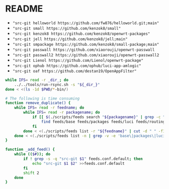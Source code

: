 # README

- `"src-git helloworld https://github.com/fw876/helloworld.git;main"`
- `"src-git small https://github.com/kenzok8/small"`
- `"src-git kenzok8 https://github.com/kenzok8/openwrt-packages"`
- `"src-git jell https://github.com/kenzok8/jell;main"`
- `"src-git smpackage https://github.com/kenzok8/small-package;main"`
- `"src-git passwall https://github.com/xiaorouji/openwrt-passwall`
- `"src-git passwall2 https://github.com/xiaorouji/openwrt-passwall2`
- `"src-git Lienol https://github.com/Lienol/openwrt-package"`
- `"src-git ophub https://github.com/ophub/luci-app-amlogic"`
- `"src-git oaf https://github.com/destan19/OpenAppFilter"`

```bash
while IFS= read -r _dir_; do
    ../../tools/run-rsync.sh -s "${_dir_}"
done < <(ls -1d $PWD/*-bin/)
```

```bash
# The following is time consuming
function remove_duplicate() {
    while IFS= read -r feedname; do
        while IFS= read -r packagename; do
            if [[ $(./scripts/feeds search "${packagename}" | grep -c "Search results in feed") -gt 1 ]]; then
                find feeds/base feeds/packages feeds/luci feeds/routing feeds/telephony -type d -iname "${packagename}" -exec rm -fr {} \;
            fi
        done < <(./scripts/feeds list -r "${feedname}" | cut -d " " -f1)
    done < <(./scripts/feeds list -n | grep -v -e 'base\|packages\|luci\|routing\|telephony')
}

function _add_feed() {
    while (($#)); do
        if ! grep -s -q "src-git $1" feeds.conf.default; then
            echo "src-git $1 $2" >>feeds.conf.default
        fi
        shift 2
    done
}
```
